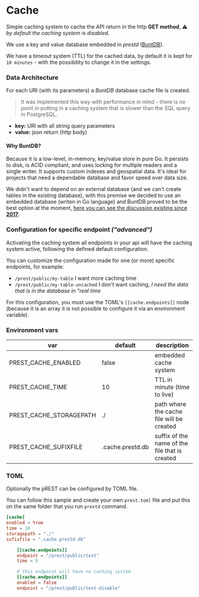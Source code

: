 # Cache

Simple caching system to cache the API return in the http **GET method**, ⚠ _by default the caching system is disabled_.

We use a key and value database embedded in _prestd_ ([BuntDB](https://github.com/tidwall/buntdb)).

We have a timeout system (TTL) for the cached data, by default it is kept for `10 minutes` - with the possibility to change it in the settings.

### Data Architecture

For each URI (with its parameters) a _BuntDB_ database cache file is created.

> It was implemented this way with performance in mind - there is no point in putting in a caching system that is slower than the SQL query in PostgreSQL.

* **key:** URI with all string query parameters
* **value:** json return (http body)

#### Why BuntDB?

Because it is a low-level, in-memory, key/value store in pure Go. It persists to disk, is ACID compliant, and uses locking for multiple readers and a single writer. It supports custom indexes and geospatial data. It's ideal for projects that need a dependable database and favor speed over data size.

We didn't want to depend on an external database (and we can't create tables in the existing database), with this premise we decided to use an embedded database (writen in Go language) and BuntDB proved to be the best option at the moment, [here you can see the discussion existing since **2017**](https://github.com/prest/prest/issues/112).

### Configuration for specific endpoint _("advanced")_

Activating the caching system all endpoints in your api will have the caching system active, following the defined default configuration.

You can customize the configuration made for one (or more) specific endpoints, for example:

* `/prest/public/my-table` I want more caching time
* `/prest/public/my-table-uncached` I don't want caching, _I need the data that is in the database in "real time_

For this configuration, you must use the TOML's `[[cache.endpoints]]` node (because it is an array it is not possible to configure it via an environment variable).

### Environment vars

| var                       | default          | description                                    |
| ------------------------- | ---------------- | ---------------------------------------------- |
| PREST\_CACHE\_ENABLED     | false            | embedded cache system                          |
| PREST\_CACHE\_TIME        | 10               | TTL in minute (time to live)                   |
| PREST\_CACHE\_STORAGEPATH | ./               | path where the cache file will be created      |
| PREST\_CACHE\_SUFIXFILE   | .cache.prestd.db | suffix of the name of the file that is created |

### TOML

Optionally the pREST can be configured by TOML file.

You can follow this sample and create your own `prest.toml` file and put this on the same folder that you run `prestd` command.

```toml
[cache]
enabled = true
time = 10
storagepath = "./"
sufixfile = ".cache.prestd.db"

    [[cache.endpoints]]
    endpoint = "/prest/public/test"
    time = 5

    # this endpoint will have no caching system
    [[cache.endpoints]]
    enabled = false
    endpoint = "/prest/public/test-disable"
```
